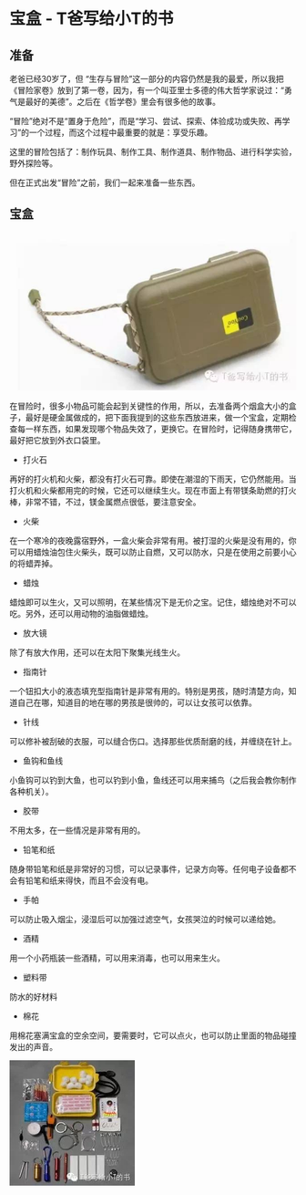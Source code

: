 # 宝盒 - T爸写给小T的书

## 准备

老爸已经30岁了，但 “生存与冒险”这一部分的内容仍然是我的最爱，所以我把《冒险家卷》放到了第一卷，因为，有一个叫亚里士多德的伟大哲学家说过：“勇气是最好的美德”。之后在《哲学卷》里会有很多他的故事。

“冒险”绝对不是“置身于危险”，而是“学习、尝试、探索、体验成功或失败、再学习”的一个过程，而这个过程中最重要的就是：享受乐趣。

这里的冒险包括了：制作玩具、制作工具、制作道具、制作物品、进行科学实验，野外探险等。

但在正式出发“冒险”之前，我们一起来准备一些东西。

## 宝盒

![image](pics/1.1.1.jpg)

在冒险时，很多小物品可能会起到关键性的作用，所以，去准备两个烟盒大小的盒子，最好是硬金属做成的，把下面我提到的这些东西放进来，做一个宝盒，定期检查每一样东西，如果发现哪个物品失效了，更换它。在冒险时，记得随身携带它，最好把它放到外衣口袋里。

- 打火石

再好的打火机和火柴，都没有打火石可靠。即使在潮湿的下雨天，它仍然能用。当打火机和火柴都用完的时候，它还可以继续生火。现在市面上有带镁条助燃的打火棒，非常不错，不过，镁金属燃点很低，要注意安全。

- 火柴

在一个寒冷的夜晚露宿野外，一盒火柴会非常有用。被打湿的火柴是没有用的，你可以用蜡烛油包住火柴头，既可以防止自燃，又可以防水，只是在使用之前要小心的将蜡弄掉。

- 蜡烛

蜡烛即可以生火，又可以照明，在某些情况下是无价之宝。记住，蜡烛绝对不可以吃。另外，还可以用动物的油脂做蜡烛。

- 放大镜

除了有放大作用，还可以在太阳下聚集光线生火。

- 指南针

一个钮扣大小的液态填充型指南针是非常有用的。特别是男孩，随时清楚方向，知道自己在哪，知道目的地在哪的男孩是很帅的，可以让女孩可以依靠。

- 针线

可以修补被刮破的衣服，可以缝合伤口。选择那些优质耐磨的线，并缠绕在针上。

- 鱼钩和鱼线

小鱼钩可以钓到大鱼，也可以钓到小鱼，鱼线还可以用来捕鸟（之后我会教你制作各种机关）。

- 胶带

不用太多，在一些情况是非常有用的。

- 铅笔和纸

随身带铅笔和纸是非常好的习惯，可以记录事件，记录方向等。任何电子设备都不会有铅笔和纸来得快，而且不会没有电。

- 手帕

可以防止吸入烟尘，浸湿后可以加强过滤空气，女孩哭泣的时候可以递给她。

- 酒精

用一个小药瓶装一些酒精，可以用来消毒，也可以用来生火。

- 塑料带

防水的好材料

- 棉花

用棉花塞满宝盒的空余空间，要需要时，它可以点火，也可以防止里面的物品碰撞发出的声音。

![image](pics/1.1.2.jpg)